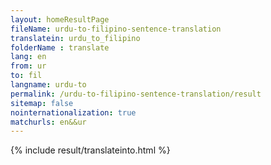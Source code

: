 ```yaml
---
layout: homeResultPage
fileName: urdu-to-filipino-sentence-translation
translatein: urdu_to_filipino
folderName : translate
lang: en
from: ur
to: fil
langname: urdu-to
permalink: /urdu-to-filipino-sentence-translation/result
sitemap: false
nointernationalization: true
matchurls: en&&ur
---
```

{% include result/translateinto.html %}

<script src="/js/result/translation.js" data-foldername="{{page.folderName}}" data-lang="{{page.lang}}"></script>
